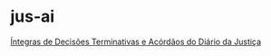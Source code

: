 # jus-ai

[Íntegras de Decisões Terminativas e Acórdãos do Diário da Justiça](https://dadaosabertos.web.stj.jus.br/dataset/integras-de-decisoes-terminativas-e-acordaos-do-diario-da-justica)